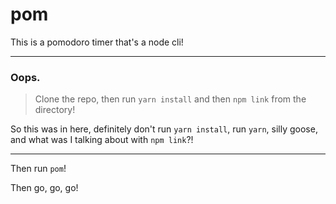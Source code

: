 # pom

This is a pomodoro timer that's a node cli!

---

### Oops.

> Clone the repo, then run `yarn install` and then `npm link` from the directory!

So this was in here, definitely don't run `yarn install`, run `yarn`, silly goose, and what was I talking about with `npm link`?!

---

Then run `pom`!

Then go, go, go!
